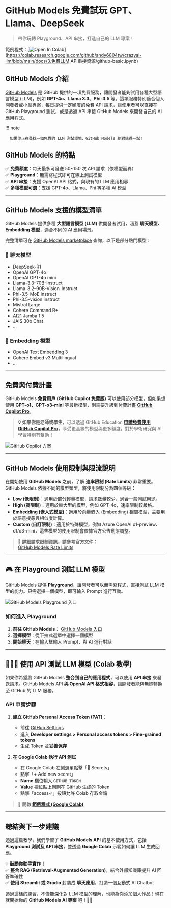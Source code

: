 # GitHub Models 免費試玩 GPT、Llama、DeepSeek
> 帶你玩轉 Playground、API 串接，打造自己的 LLM 專案！

範例程式：[![Open In Colab](https://colab.research.google.com/assets/colab-badge.svg)](https://colab.research.google.com/github/andy6804tw/crazyai-llm/blob/main/docs/3.免費LLM API串接資源/github-basic.ipynb)

## GitHub Models 介紹

[GitHub Models](https://github.com/marketplace?type=models) 是 GitHub 提供的一項免費服務，讓開發者能夠試用各種大型語言模型 (LLM)，例如 **GPT-4o、Llama 3.3、Phi-3.5** 等。這項服務特別適合個人開發者或小型專案，每日提供一定額度的免費 API 請求，讓使用者可以直接在 GitHub Playground 測試，或是透過 API 串接 GitHub Models 來開發自己的 AI 應用程式。



!!! note

      如果你正在尋找一個免費的 LLM 測試環境，GitHub Models 絕對值得一試！

## GitHub Models 的特點

✅ **免費額度**：每天最多可發送 50~150 次 API 請求（依模型而異）  
✅ **Playground**：無需寫程式即可在線上測試模型  
✅ **API 串接**：支援 OpenAI API 格式，與現有的 LLM 應用相容  
✅ **多種模型可選**：支援 GPT-4o、Llama、Phi 等多種 AI 模型  

---

## GitHub Models 支援的模型清單

GitHub Models 提供多種 **大型語言模型 (LLM)** 供開發者試用，涵蓋 **聊天模型、Embedding 模型**，適合不同的 AI 應用場景。

完整清單可在 [GitHub Models marketplace](https://github.com/marketplace?type=models) 查詢，以下是部分熱門模型：

### 📌 聊天模型
- DeepSeek-R1
- OpenAI GPT-4o
- OpenAI GPT-4o mini
- Llama-3.3–70B-Instruct
- Llama-3.2–90B-Vision-Instruct
- Phi-3.5-MoE instruct
- Phi-3.5-vision instruct
- Mistral Large
- Cohere Command R+
- AI21 Jamba 1.5
- JAIS 30b Chat
- ...

### 📌 Embedding 模型
- OpenAI Text Embedding 3
- Cohere Embed v3 Multilingual
- ...

---

## 免費與付費計畫

GitHub Models **免費用戶 (GitHub Copilot 免費版)** 可以使用部分模型，但如果想使用 **GPT-o1、GPT-o3-mini** 等最新模型，則需要升級到付費計畫 **[GitHub Copilot Pro](https://github.com/features/copilot/plans?cft=copilot_li.features_copilot)**。

> **💡 如果你是老師或學生**，可以透過 GitHub Education **[申請免費使用 GitHub Copilot Pro](https://medium.com/彼得潘的-swift-ios-app-開發問題解答集/用老師-學生身份免費使用-github-copilot-223236e0e0e8)**，享受更高級的模型與更多額度，對於學術研究與 AI 學習特別有幫助！

![GitHub Copilot 方案](https://miro.medium.com/v2/resize:fit:875/1*EQfN7QF8YWWPaent-bSxBw.png)

---

## GitHub Models 使用限制與限流說明

在開始使用 **GitHub Models** 之前，了解 **速率限制 (Rate Limits)** 非常重要。GitHub Models 依據不同的模型類型，將使用限制分為四個等級：

- **Low (低限制)**：適用於部分輕量模型，請求數量較少，適合一般測試用途。
- **High (高限制)**：適用於較大型的模型，例如 GPT-4o，速率限制較嚴格。
- **Embedding (嵌入式模型)**：適用於向量嵌入 (Embedding) 相關模型，主要用於語意搜尋與相似度計算。
- **Custom (自訂限制)**：適用於特殊模型，例如 Azure OpenAI o1-preview、o1/o3-mini，這些模型的使用限制會依據官方公告動態調整。

> **🔗 詳細請求限制資訊，請參考官方文件：**  
> [GitHub Models Rate Limits](https://docs.github.com/en/github-models/prototyping-with-ai-models#rate-limits)

---

## 🎮 在 Playground 測試 LLM 模型

GitHub Models 提供 **Playground**，讓開發者可以無需寫程式，直接測試 LLM 模型的能力。只需選擇一個模型，即可輸入 Prompt 進行互動。

![GitHub Models Playground 入口](https://miro.medium.com/v2/resize:fit:875/1*eKqTzeJjU_CIbPZ1BFHQ4g.png)

### 如何進入 Playground

1. **前往 GitHub Models**： [GitHub Models 入口](https://github.com/marketplace/models)
2. **選擇模型**：從下拉式選單中選擇一個模型
3. **開始聊天**：在輸入框輸入 Prompt，與 AI 進行對話

---

## 👨🏻‍💻 使用 API 測試 LLM 模型 (Colab 教學)

如果你希望將 GitHub Models **整合到自己的應用程式**，可以使用 **API 串接** 來發送請求。GitHub Models API **與 OpenAI API 格式相容**，讓開發者能夠無縫轉換至 GitHub 的 LLM 服務。

### API 申請步驟

1. **建立 GitHub Personal Access Token (PAT)**：
   - 前往 [GitHub Settings](https://github.com/settings/personal-access-tokens)
   - 進入 **Developer settings > Personal access tokens > Fine-grained tokens**
   - 生成 Token 並**妥善保存**
   
2. **在 Google Colab 執行 API 測試**
   - 在 Google Colab 左側選單點擊「🔑 Secrets」
   - 點擊「+ Add new secret」
   - **Name** 欄位輸入 `GITHUB_TOKEN`
   - **Value** 欄位貼上剛剛在 GitHub 生成的 Token
   - 點擊「access✓」按鈕允許 Colab 存取金鑰

> 📌 **開啟 [範例程式 (Google Colab)](https://colab.research.google.com/github/1010code/github-models-tutorial/blob/main/basic.ipynb)**

---

## 總結與下一步建議

透過這篇教學，我們學習了 **GitHub Models API** 的基本使用方式，包括 **Playground 測試及 API 串接**，並透過 **Google Colab** 示範如何讓 LLM 生成回應。

💡 **鼓勵你動手實作！**  
✅ **整合 RAG (Retrieval-Augmented Generation)**，結合外部知識庫提升 AI 回答準確性  
✅ **使用 Streamlit 或 Gradio** 封裝成 **聊天應用**，打造一個互動式 AI Chatbot  

透過這樣的練習，不僅能深化對 LLM 模型的理解，也能為你添加個人作品！現在就開始你的 **GitHub Models AI 專案** 吧！🚀🎯

